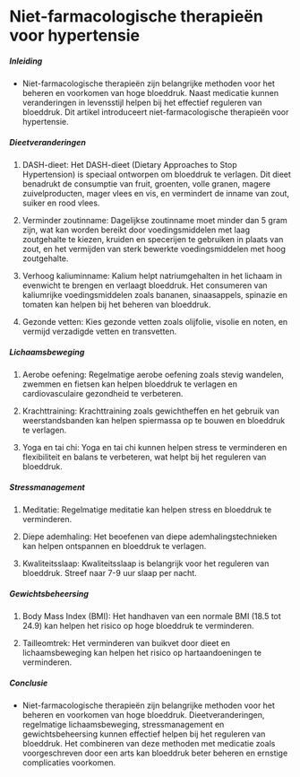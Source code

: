 # Niet-farmacologische therapieën voor hypertensie

##### Inleiding
* Niet-farmacologische therapieën zijn belangrijke methoden voor het beheren en voorkomen van hoge bloeddruk. Naast medicatie kunnen veranderingen in levensstijl helpen bij het effectief reguleren van bloeddruk. Dit artikel introduceert niet-farmacologische therapieën voor hypertensie.

##### Dieetveranderingen
1. DASH-dieet: Het DASH-dieet (Dietary Approaches to Stop Hypertension) is speciaal ontworpen om bloeddruk te verlagen. Dit dieet benadrukt de consumptie van fruit, groenten, volle granen, magere zuivelproducten, mager vlees en vis, en vermindert de inname van zout, suiker en rood vlees.

2. Verminder zoutinname: Dagelijkse zoutinname moet minder dan 5 gram zijn, wat kan worden bereikt door voedingsmiddelen met laag zoutgehalte te kiezen, kruiden en specerijen te gebruiken in plaats van zout, en het vermijden van sterk bewerkte voedingsmiddelen met hoog zoutgehalte.

3. Verhoog kaliuminname: Kalium helpt natriumgehalten in het lichaam in evenwicht te brengen en verlaagt bloeddruk. Het consumeren van kaliumrijke voedingsmiddelen zoals bananen, sinaasappels, spinazie en tomaten kan helpen bij het beheren van bloeddruk.

4. Gezonde vetten: Kies gezonde vetten zoals olijfolie, visolie en noten, en vermijd verzadigde vetten en transvetten.

##### Lichaamsbeweging
1. Aerobe oefening: Regelmatige aerobe oefening zoals stevig wandelen, zwemmen en fietsen kan helpen bloeddruk te verlagen en cardiovasculaire gezondheid te verbeteren.

2. Krachttraining: Krachttraining zoals gewichtheffen en het gebruik van weerstandsbanden kan helpen spiermassa op te bouwen en bloeddruk te verlagen.

3. Yoga en tai chi: Yoga en tai chi kunnen helpen stress te verminderen en flexibiliteit en balans te verbeteren, wat helpt bij het reguleren van bloeddruk.

##### Stressmanagement
1. Meditatie: Regelmatige meditatie kan helpen stress en bloeddruk te verminderen.

2. Diepe ademhaling: Het beoefenen van diepe ademhalingstechnieken kan helpen ontspannen en bloeddruk te verlagen.

3. Kwaliteitsslaap: Kwaliteitsslaap is belangrijk voor het reguleren van bloeddruk. Streef naar 7-9 uur slaap per nacht.

##### Gewichtsbeheersing
1. Body Mass Index (BMI): Het handhaven van een normale BMI (18.5 tot 24.9) kan helpen het risico op hoge bloeddruk te verminderen.

2. Tailleomtrek: Het verminderen van buikvet door dieet en lichaamsbeweging kan helpen het risico op hartaandoeningen te verminderen.

##### Conclusie
* Niet-farmacologische therapieën zijn belangrijke methoden voor het beheren en voorkomen van hoge bloeddruk. Dieetveranderingen, regelmatige lichaamsbeweging, stressmanagement en gewichtsbeheersing kunnen effectief helpen bij het reguleren van bloeddruk. Het combineren van deze methoden met medicatie zoals voorgeschreven door een arts kan bloeddruk beter beheren en ernstige complicaties voorkomen.
